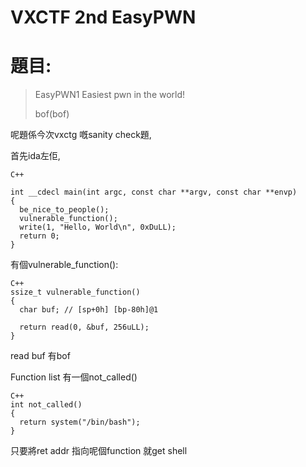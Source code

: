 # VXCTF 2nd EasyPWN

# 題目:


>EasyPWN1
>Easiest pwn in the world!
>
>bof(bof)




呢題係今次vxctg 嘅sanity check題,


首先ida左佢,


```
C++

int __cdecl main(int argc, const char **argv, const char **envp)
{
  be_nice_to_people();
  vulnerable_function();
  write(1, "Hello, World\n", 0xDuLL);
  return 0;
}

```

有個vulnerable_function():

```
C++
ssize_t vulnerable_function()
{
  char buf; // [sp+0h] [bp-80h]@1

  return read(0, &buf, 256uLL);
}

```

read buf 有bof

Function list 有一個not_called()

```
C++
int not_called()
{
  return system("/bin/bash");
}
```

只要將ret addr 指向呢個function 就get shell

